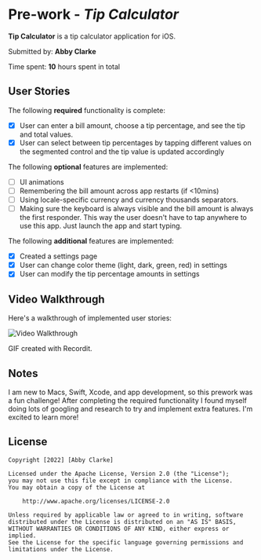 # Pre-work - *Tip Calculator*

**Tip Calculator** is a tip calculator application for iOS.

Submitted by: **Abby Clarke**

Time spent: **10** hours spent in total

## User Stories

The following **required** functionality is complete:

* [X] User can enter a bill amount, choose a tip percentage, and see the tip and total values.
* [X] User can select between tip percentages by tapping different values on the segmented control and the tip value is updated accordingly

The following **optional** features are implemented:

* [ ] UI animations
* [ ] Remembering the bill amount across app restarts (if <10mins)
* [ ] Using locale-specific currency and currency thousands separators.
* [ ] Making sure the keyboard is always visible and the bill amount is always the first responder. This way the user doesn't have to tap anywhere to use this app. Just launch the app and start typing.

The following **additional** features are implemented:

- [X] Created a settings page
- [X] User can change color theme (light, dark, green, red) in settings
- [X] User can modify the tip percentage amounts in settings

## Video Walkthrough

Here's a walkthrough of implemented user stories:

<img src='http://g.recordit.co/gQE9jqvDq6.gif' title='Video Walkthrough' width='' alt='Video Walkthrough' />

GIF created with Recordit.

## Notes

I am new to Macs, Swift, Xcode, and app development, so this prework was a fun challenge! After completing the required functionality I found myself doing lots of googling and research to try and implement extra features. I'm excited to learn more!

## License

    Copyright [2022] [Abby Clarke]

    Licensed under the Apache License, Version 2.0 (the "License");
    you may not use this file except in compliance with the License.
    You may obtain a copy of the License at

        http://www.apache.org/licenses/LICENSE-2.0

    Unless required by applicable law or agreed to in writing, software
    distributed under the License is distributed on an "AS IS" BASIS,
    WITHOUT WARRANTIES OR CONDITIONS OF ANY KIND, either express or implied.
    See the License for the specific language governing permissions and
    limitations under the License.
